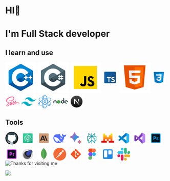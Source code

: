 # HI👋

# I'm Full Stack developer

<!--I learn and use-->

## I learn and use

 <section style="display: flex; flex-wrap: wrap; gap: 5px; align-items: center;">
<img src='src\c++.svg'
alt="c++">
<img src='src\c-sharp.svg'
alt="c#">
<img src='src\javascript.svg'
alt="JS">
<img src='src\typescript.svg'
width="48"
alt="typescript">
<img src='src\html.svg'
alt="html">
<img src='src\css3.svg'
alt="css"
width="45"
height="45"
>
<img src='src\sass.svg'
alt="sass"
width="45"
height="45"
>
<img src='src/tailwind-css.svg'
alt="tailwind"
width="45"
height="45"
>
<img src='src\react.png'
alt="react"
width="45"
height="45"
>
<img src='src\nodejs.svg'
alt="nodeJS"
width="45"
height="45"
>
<img src='src\nextjs.svg'
alt="nextJS"
width="45"
height="45"
>

</section>

<!--tools-->

## Tools

<section style="display: flex; flex-wrap: wrap; gap: 10px; align-items: center;">
  <img src="src/github.svg" alt="github" width="40" height="40"> 
  <img src="src/chatGPT.svg" alt="chatGPT" width="40" height="40">
  <img src="src/claude.svg" alt="claude-AI" width="40" height="40">
  <img src="src/deepseek.svg" alt="deepseek-AI" width="40" height="40">
  <img src="src/gemini-AI.svg" alt="gemini-AI" width="40" height="40">
  <img src="src/perplexity-ai.svg" alt="perplexity-AI" width="40" height="40">
  <img src="src/mistral-AI.svg" alt="mistral-AI" width="40" height="40">
  <img src="src/vs-code.png" alt="vscode" width="40" height="40">
  <img src="src/visual-studio.svg" alt="VS" width="40" height="40">
  <img src="src/t-photoshop.svg" alt="photoshop" width="40" height="40">
  <img src="src/premiere-pro.svg" alt="Premiere Pro" width="40" height="40">
  <img src="src/cinema-4d.svg" alt="Cinema 4D" width="40" height="40">
  <img src="src/mongo.svg" alt="MongoDB" width="40" height="40">
  <img src="src/postman.svg" alt="Postman" width="40" height="40">
  <img src="src/git.svg" alt="git" width="40" height="40">
  <img src="src/figma.svg" alt="figma" width="40" height="40">
  <img src="src/trello.svg" alt="trello" width="40" height="40">
  <img src="src/slack.svg" alt="sclack" width="40" height="40">
</section>

<!--gif-->
<section>
<img height="250" alt="Thanks for visiting me" width="100%" src="https://raw.githubusercontent.com/BrunnerLivio/brunnerlivio/master/images/marquee.svg" />
<p>
  <img src="https://capsule-render.vercel.app/api?type=waving&color=gradient&height=60&section=footer&width=100"/>
</p>
</section>
